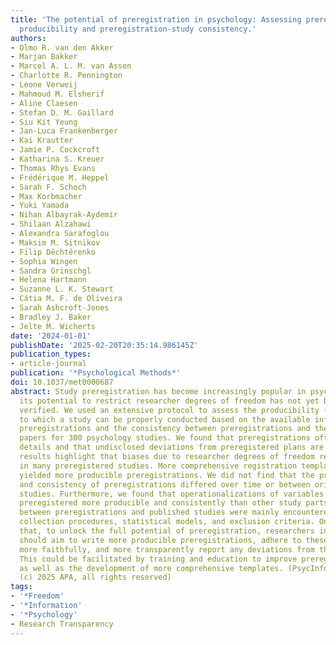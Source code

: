 ```yaml
---
title: 'The potential of preregistration in psychology: Assessing preregistration
  producibility and preregistration-study consistency.'
authors:
- Olmo R. van den Akker
- Marjan Bakker
- Marcel A. L. M. van Assen
- Charlotte R. Pennington
- Leone Verweij
- Mahmoud M. Elsherif
- Aline Claesen
- Stefan D. M. Gaillard
- Siu Kit Yeung
- Jan-Luca Frankenberger
- Kai Krautter
- Jamie P. Cockcroft
- Katharina S. Kreuer
- Thomas Rhys Evans
- Frédérique M. Heppel
- Sarah F. Schoch
- Max Korbmacher
- Yuki Yamada
- Nihan Albayrak-Aydemir
- Shilaan Alzahawi
- Alexandra Sarafoglou
- Maksim M. Sitnikov
- Filip Děchtěrenko
- Sophia Wingen
- Sandra Grinschgl
- Helena Hartmann
- Suzanne L. K. Stewart
- Cátia M. F. de Oliveira
- Sarah Ashcroft-Jones
- Bradley J. Baker
- Jelte M. Wicherts
date: '2024-01-01'
publishDate: '2025-02-20T20:35:14.986145Z'
publication_types:
- article-journal
publication: '*Psychological Methods*'
doi: 10.1037/met0000687
abstract: Study preregistration has become increasingly popular in psychology, but
  its potential to restrict researcher degrees of freedom has not yet been empirically
  verified. We used an extensive protocol to assess the producibility (i.e., the degree
  to which a study can be properly conducted based on the available information) of
  preregistrations and the consistency between preregistrations and their corresponding
  papers for 300 psychology studies. We found that preregistrations often lack methodological
  details and that undisclosed deviations from preregistered plans are frequent. These
  results highlight that biases due to researcher degrees of freedom remain possible
  in many preregistered studies. More comprehensive registration templates typically
  yielded more producible preregistrations. We did not find that the producibility
  and consistency of preregistrations differed over time or between original and replication
  studies. Furthermore, we found that operationalizations of variables were generally
  preregistered more producible and consistently than other study parts. Inconsistencies
  between preregistrations and published studies were mainly encountered for data
  collection procedures, statistical models, and exclusion criteria. Our results indicate
  that, to unlock the full potential of preregistration, researchers in psychology
  should aim to write more producible preregistrations, adhere to these preregistrations
  more faithfully, and more transparently report any deviations from their preregistrations.
  This could be facilitated by training and education to improve preregistration skills,
  as well as the development of more comprehensive templates. (PsycInfo Database Record
  (c) 2025 APA, all rights reserved)
tags:
- '*Freedom'
- '*Information'
- '*Psychology'
- Research Transparency
---
```

